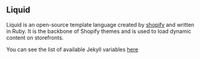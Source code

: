 ## Liquid

Liquid is an open-source template language created by [shopify](http://shopify.github.io/liquid/) and written in Ruby. It is the backbone of Shopify themes and is used to load dynamic content on storefronts.

You can see the list of available Jekyll variables [here](https://jekyllrb.com/docs/variables/)
